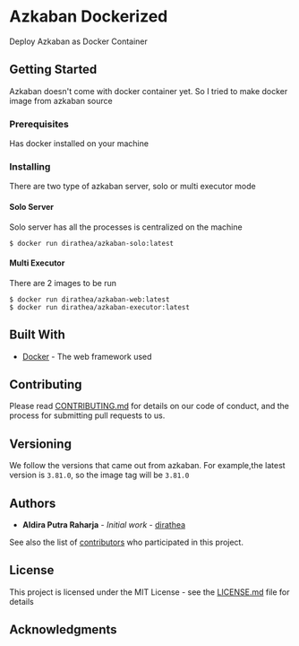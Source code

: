 # Azkaban Dockerized

Deploy Azkaban as Docker Container

## Getting Started

Azkaban doesn't come with docker container yet. So I tried to make docker image from azkaban source

### Prerequisites

Has docker installed on your machine

### Installing

There are two type of azkaban server, solo or multi executor mode

#### Solo Server

Solo server has all the processes is centralized on the machine

```
$ docker run dirathea/azkaban-solo:latest
```

#### Multi Executor

There are 2 images to be run

```
$ docker run dirathea/azkaban-web:latest
$ docker run dirathea/azkaban-executor:latest
```

## Built With

* [Docker](https://www.docker.com/) - The web framework used

## Contributing

Please read [CONTRIBUTING.md](https://gist.github.com/PurpleBooth/b24679402957c63ec426) for details on our code of conduct, and the process for submitting pull requests to us.

## Versioning

We follow the versions that came out from azkaban. For example,the latest version is `3.81.0`, so the image tag will be `3.81.0`

## Authors

* **Aldira Putra Raharja** - *Initial work* - [dirathea](https://github.com/dirathea)

See also the list of [contributors](https://github.com/your/project/contributors) who participated in this project.

## License

This project is licensed under the MIT License - see the [LICENSE.md](LICENSE.md) file for details

## Acknowledgments

